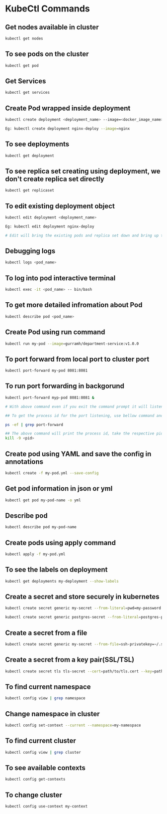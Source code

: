 # KubeCtl Commands

## Get nodes available in cluster

```sh
kubectl get nodes
```

## To see pods on the cluster

```sh
kubectl get pod
```

## Get Services

```sh
kubectl get services
```

## Create Pod wrapped inside deployment

```sh
kubectl create deployment <deployment_name> --image=<docker_image_name>

Eg: kubectl create deployment nginx-deploy --image=nginx
```

## To see deployments

```sh
kubectl get deployment
```

## To see replica set creating using deployment, we don't create replica set directly

```sh
kubectl get replicaset
```

## To edit existing deployment object

```sh
kubectl edit deployment <deployment_name>

Eg: kubectl edit deployment nginx-deploy

# Edit will bring the existing pods and replica set down and bring up the new pods and replica set with new configuration
```

## Debugging logs

```sh
kubectl logs <pod_name>
```

## To log into pod interactive terminal

```sh
kubectl exec -it <pod_name> -- bin/bash
```

## To get more detailed infromation about Pod

```sh
kubectl describe pod <pod_name>
```

## Create Pod using run command

```sh
kubectl run my-pod --image=gurramh/department-service:v1.0.0
```

## To port forward from local port to cluster port

```sh
kubectl port-forward my-pod 8081:8081
```

## To run port forwarding in backgorund

```sh
kubectl port-forward myp-pod 8081:8081 &

# With above command even if you exit the command prompt it will listening on the port in background

## To get the process id for the port listening, use bellow command and kill the process to release the port number

ps -ef | grep port-forward

## The above command will print the process id, take the respective pid and kill it
kill -9 <pid>
```

## Create pod using YAML and save the config in annotations

```sh
kubectl create -f my-pod.yml --save-config
```

## Get pod information in json or yml

```sh
kubectl get pod my-pod-name -o yml
```

## Describe pod

```sh
kubectl describe pod my-pod-name
```

## Create pods using apply command

```sh
kubectl apply -f my-pod.yml
```

## To see the labels on deployment

```sh
kubectl get deployments my-deployment --show-labels
```

## Create a secret and store securely in kubernetes

```sh
kubectl create secret generic my-secret --from-literal=pwd=my-password

kubectl create secret generic postgres-secret --from-literal=postgres-password=YOUR_PASSWORD_HERE

```

## Create a secret from a file

```sh
kubectl create secret generic my-secret --from-file=ssh-privatekey=~/.ssh/id_rsa --from-file=ssh-publickey=~/.ssh/id_rsa.pub
```

## Create a secret from a key pair(SSL/TSL)

```sh
kubectl create secret tls tls-secret --cert=path/to/tls.cert --key=path/to/tls.key
```

## To find current namespace

```sh
kubectl config view | grep namespace
```

## Change namespace in cluster

```sh
kubectl config set-context --current --namespace=my-namespace
```

## To find current cluster

```sh
kubectl config view | grep cluster
```

## To see available contexts

```sh
kubectl config get-contexts
```

## To change cluster

```sh
kubectl config use-context my-context
```




